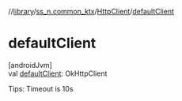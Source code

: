 //[library](../../../index.md)/[ss_n.common_ktx](../index.md)/[HttpClient](index.md)/[defaultClient](default-client.md)

# defaultClient

[androidJvm]\
val [defaultClient](default-client.md): OkHttpClient

Tips: Timeout is 10s
